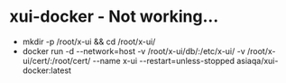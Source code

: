 # xui-docker - Not working...

- mkdir -p /root/x-ui && cd /root/x-ui/
- docker run -d --network=host -v /root/x-ui/db/:/etc/x-ui/ -v /root/x-ui/cert/:/root/cert/ --name x-ui --restart=unless-stopped asiaqa/xui-docker:latest

